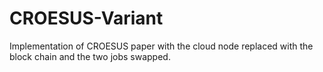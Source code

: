 # CROESUS-Variant
Implementation of CROESUS paper with the cloud node replaced with the block chain and the two jobs swapped.

